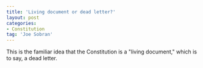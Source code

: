 ```yaml
---
title: 'Living document or dead letter?'
layout: post
categories:
- Constitution
tag: 'Joe Sobran'
---
```


This is the familiar idea that the Constitution is a "living document," which is to say, a dead letter.
